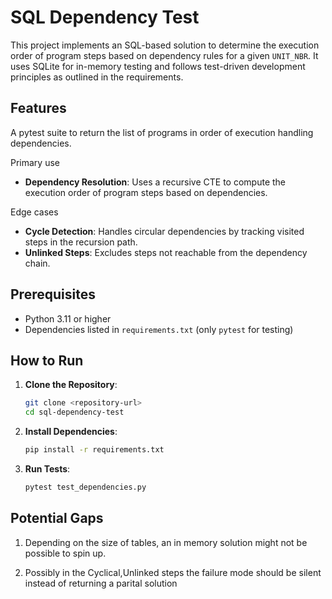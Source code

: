 # SQL Dependency Test

This project implements an SQL-based solution to determine the execution order of program steps based on dependency rules for a given `UNIT_NBR`. It uses SQLite for in-memory testing and follows test-driven development principles as outlined in the requirements.

## Features

A pytest suite to return the list of programs in order of execution handling dependencies.

Primary use

- **Dependency Resolution**: Uses a recursive CTE to compute the execution order of program steps based on dependencies.

Edge cases

- **Cycle Detection**: Handles circular dependencies by tracking visited steps in the recursion path.
- **Unlinked Steps**: Excludes steps not reachable from the dependency chain.

## Prerequisites

- Python 3.11 or higher
- Dependencies listed in `requirements.txt` (only `pytest` for testing)

## How to Run

1. **Clone the Repository**:
   ```bash
   git clone <repository-url>
   cd sql-dependency-test
   ```
2. **Install Dependencies**:
   ```bash
   pip install -r requirements.txt
   ```
3. **Run Tests**:
   ```bash
   pytest test_dependencies.py
   ```

## Potential Gaps

1. Depending on the size of tables, an in memory solution might not be possible to spin up.

2. Possibly in the Cyclical,Unlinked steps the failure mode should be silent instead of returning a parital solution
